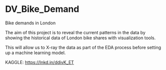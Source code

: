 # DV_Bike_Demand

Bike demands in London

The aim of this project is to reveal the current patterns in the data by showing the historical data of London bike shares with visualization tools.

This will allow us to X-ray the data as part of the EDA process before setting up a machine learning model.

KAGGLE: https://lnkd.in/ddivK_ET
